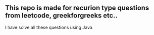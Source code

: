 ## This repo is made for recurion type questions from leetcode, greekforgreeks etc.. 
I have solve all these questions using Java. 
